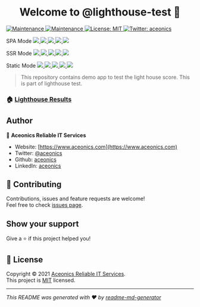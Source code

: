 <h1 align="center">Welcome to @lighthouse-test 👋</h1>
<p>
  <a href="https://github.com/lighthouse-test/next-material/actions/workflows/lighthouse.yml" target="_blank">
    <img alt="Maintenance" src="https://github.com/lighthouse-test/next-material/actions/workflows/lighthouse.yml/badge.svg" />
  </a>
  <a href="https://github.com/lighthouse-test/next-material/graphs/commit-activity" target="_blank">
    <img alt="Maintenance" src="https://img.shields.io/badge/Maintained%3F-yes-green.svg" />
  </a>
  <a href="https://github.com/lighthouse-test/badge-generator/blob/main/LICENSE" target="_blank">
    <img alt="License: MIT" src="https://img.shields.io/npm/l/@lighthouse-test/badge-generator" />
  </a>
  <a href="https://twitter.com/aceonics" target="_blank">
    <img alt="Twitter: aceonics" src="https://img.shields.io/twitter/follow/aceonics.svg?style=social" />
  </a>
</p>

<p>
  SPA Mode
  <a href="https://lighthouse-test.github.io/next-material/spa/_lighthouse/_.report.html">
    <img src="https://lighthouse-test.github.io/next-material/spa/_lighthouse/_.performance.svg" />
    <img src="https://lighthouse-test.github.io/next-material/spa/_lighthouse/_.accessibility.svg" />
    <img src="https://lighthouse-test.github.io/next-material/spa/_lighthouse/_.best-practices.svg" />
    <img src="https://lighthouse-test.github.io/next-material/spa/_lighthouse/_.seo.svg" />
    <img src="https://lighthouse-test.github.io/next-material/spa/_lighthouse/_.pwa.svg" />
  </a>
</p>

<p>
  SSR Mode
  <a href="https://lighthouse-test.github.io/next-material/ssr/_lighthouse/_.report.html">
    <img src="https://lighthouse-test.github.io/next-material/ssr/_lighthouse/_.performance.svg" />
    <img src="https://lighthouse-test.github.io/next-material/ssr/_lighthouse/_.accessibility.svg" />
    <img src="https://lighthouse-test.github.io/next-material/ssr/_lighthouse/_.best-practices.svg" />
    <img src="https://lighthouse-test.github.io/next-material/ssr/_lighthouse/_.seo.svg" />
    <img src="https://lighthouse-test.github.io/next-material/ssr/_lighthouse/_.pwa.svg" />
  </a>
</p>

<p>
  Static Mode
  <a href="https://lighthouse-test.github.io/next-material/static/_lighthouse/_.report.html">
    <img src="https://lighthouse-test.github.io/next-material/static/_lighthouse/_.performance.svg" />
    <img src="https://lighthouse-test.github.io/next-material/static/_lighthouse/_.accessibility.svg" />
    <img src="https://lighthouse-test.github.io/next-material/static/_lighthouse/_.best-practices.svg" />
    <img src="https://lighthouse-test.github.io/next-material/static/_lighthouse/_.seo.svg" />
    <img src="https://lighthouse-test.github.io/next-material/static/_lighthouse/_.pwa.svg" />
  </a>
</p>

> This repository contains demo app to test the light house score. This is part of lighthouse test.

### 🏠 [Lighthouse Results](https://lighthouse-test.github.io)

## Author

👤 **Aceonics Reliable IT Services**

- Website: [https://www.aceonics.com](https://www.aceonics.com)
- Twitter: [@aceonics](https://twitter.com/aceonics)
- Github: [aceonics](https://github.com/aceonics)
- LinkedIn: [aceonics](https://linkedin.com/company/aceonics)

## 🤝 Contributing

Contributions, issues and feature requests are welcome!<br />Feel free to check [issues page](https://github.com/lighthouse-test/lighthouse.github.io/issues).

## Show your support

Give a ⭐️ if this project helped you!

## 📝 License

Copyright © 2021 [Aceonics Reliable IT Services](https://www.aceonics.com).<br />
This project is [MIT](https://github.com/lighthouse-test/next-material/blob/master/LICENSE) licensed.

---

_This README was generated with ❤️ by [readme-md-generator](https://github.com/kefranabg/readme-md-generator)_
